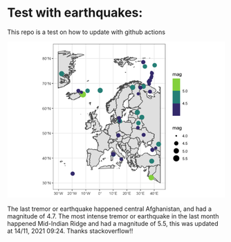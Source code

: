 <!-- README.md is generated from README.Rmd. Please edit that file -->

Test with earthquakes:
======================

This repo is a test on how to update with github actions

![](man/figures/README-unnamed-chunk-2-1.png)

The last tremor or earthquake happened central Afghanistan, and had a
magnitude of 4.7. The most intense tremor or earthquake in the last
month happened Mid-Indian Ridge and had a magnitude of 5.5, this was
updated at 14/11, 2021 09:24. Thanks stackoverflow!!
